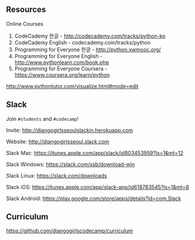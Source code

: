 Resources
---
Online Courses

1. CodeCademy 한글 - http://codecademy.com/tracks/python-ko
2. CodeCademy English - codecademy.com/tracks/python
3. Programming for Everyone 한글 - http://python.xwmooc.org/
4. Programming for Everyone English - http://www.pythonlearn.com/book.php
5. Programming for Everyone Coursera - https://www.coursera.org/learn/python

http://www.pythontutor.com/visualize.html#mode=edit



Slack
---

Join `#students` and `#codecamp`!

Invite: http://djangogirlsseoulslackin.herokuapp.com

Website: http://djangogirlsseoul.slack.com

Slack Mac: https://itunes.apple.com/app/slack/id803453959?ls=1&mt=12

Slack Windows: https://slack.com/ssb/download-win

Slack Linux: https://slack.com/downloads

Slack iOS: https://itunes.apple.com/app/slack-app/id618783545?ls=1&mt=8

Slack Android: https://play.google.com/store/apps/details?id=com.Slack



Curriculum
---

https://github.com/djangogirlscodecamp/curriculum 

